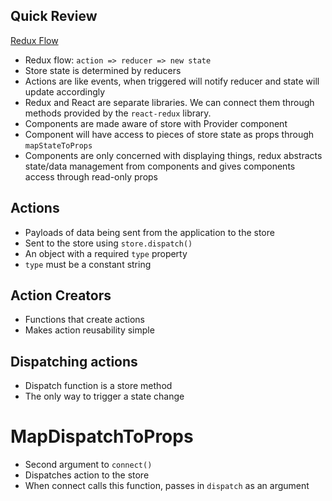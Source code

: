 ## Quick Review

[Redux Flow](https://camo.githubusercontent.com/5aba89b6daab934631adffc1f301d17bb273268b/68747470733a2f2f73332e616d617a6f6e6177732e636f6d2f6d656469612d702e736c69642e65732f75706c6f6164732f3336343831322f696d616765732f323438343535322f415243482d5265647578322d7265616c2e676966)

- Redux flow: `action => reducer => new state`
- Store state is determined by reducers
- Actions are like events, when triggered will notify reducer and state will update accordingly
- Redux and React are separate libraries. We can connect them through methods provided by the `react-redux` library.
- Components are made aware of store with Provider component
- Component will have access to pieces of store state as props through `mapStateToProps`
- Components are only concerned with displaying things, redux abstracts state/data management from components and gives components access through read-only props

## Actions

- Payloads of data being sent from the application to the store
- Sent to the store using `store.dispatch()`
- An object with a required `type` property
- `type` must be a constant string

## Action Creators

- Functions that create actions
- Makes action reusability simple

## Dispatching actions

- Dispatch function is a store method
- The only way to trigger a state change

# MapDispatchToProps

- Second argument to `connect()`
- Dispatches action to the store
- When connect calls this function, passes in `dispatch` as an argument
